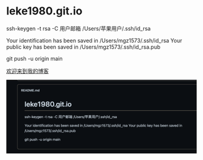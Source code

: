 # leke1980.git.io
ssh-keygen -t rsa -C 用户邮箱
/Users/苹果用户/.ssh/id_rsa

Your identification has been saved in /Users/mgz1573/.ssh/id_rsa
Your public key has been saved in /Users/mgz1573/.ssh/id_rsa.pub

git push -u origin main

[欢迎来到我的博客](https://leke1980.github.io/)

![](images/试试贴图.png)